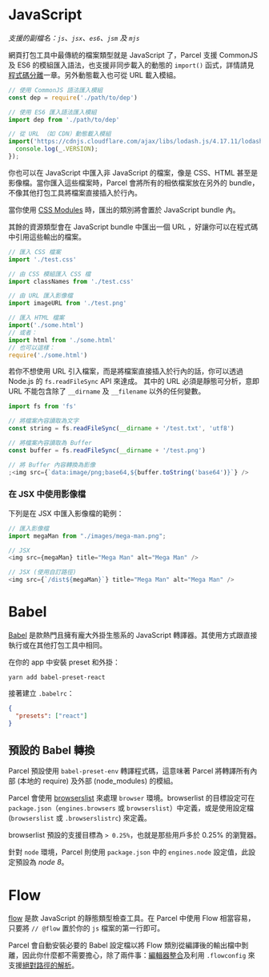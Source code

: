 # JavaScript

_支援的副檔名：`js`、`jsx`、`es6`、`jsm` 及 `mjs`_

網頁打包工具中最傳統的檔案類型就是 JavaScript 了，Parcel 支援 CommonJS 及 ES6 的模組匯入語法，也支援非同步載入的動態的 `import()` 函式，詳情請見[程式碼分離](code_splitting.html)一章。另外動態載入也可從 URL 載入模組。

```javascript
// 使用 CommonJS 語法匯入模組
const dep = require('./path/to/dep')

// 使用 ES6 匯入語法匯入模組
import dep from './path/to/dep'

// 從 URL （如 CDN）動態載入模組
import('https://cdnjs.cloudflare.com/ajax/libs/lodash.js/4.17.11/lodash.min.js').then(() => {
  console.log(_.VERSION);
});
```

你也可以在 JavaScript 中匯入非 JavaScript 的檔案，像是 CSS、HTML 甚至是影像檔。當你匯入這些檔案時，Parcel 會將所有的相依檔案放在另外的 bundle，不像其他打包工具將檔案直接插入於行內。

當你使用 [CSS Modules](https://github.com/css-modules/css-modules) 時，匯出的類別將會置於 JavaScript bundle 內。

其餘的資源類型會在 JavaScript bundle 中匯出一個 URL ，好讓你可以在程式碼中引用這些輸出的檔案。

```javascript
// 匯入 CSS 檔案
import './test.css'

// 由 CSS 模組匯入 CSS 檔
import classNames from './test.css'

// 由 URL 匯入影像檔
import imageURL from './test.png'

// 匯入 HTML 檔案
import('./some.html')
// 或者：
import html from './some.html'
// 也可以這樣：
require('./some.html')
```

若你不想使用 URL 引入檔案，而是將檔案直接插入於行內的話，你可以透過 Node.js 的 `fs.readFileSync` API 來達成。
其中的 URL 必須是靜態可分析，意即 URL 不能包含除了 `__dirname` 及 `__filename` 以外的任何變數。

```javascript
import fs from 'fs'

// 將檔案內容讀取為文字
const string = fs.readFileSync(__dirname + '/test.txt', 'utf8')

// 將檔案內容讀取為 Buffer
const buffer = fs.readFileSync(__dirname + '/test.png')

// 將 Buffer 內容轉換為影像
;<img src={`data:image/png;base64,${buffer.toString('base64')}`} />
```

### 在 JSX 中使用影像檔

下列是在 JSX 中匯入影像檔的範例：

```js
// 匯入影像檔
import megaMan from "./images/mega-man.png";

// JSX
<img src={megaMan} title="Mega Man" alt="Mega Man" />

// JSX (使用自訂路徑)
<img src={`/dist${megaMan}`} title="Mega Man" alt="Mega Man" />
```

# Babel

[Babel](https://babeljs.io) 是款熱門且擁有龐大外掛生態系的 JavaScript 轉譯器。其使用方式跟直接執行或在其他打包工具中相同。

在你的 app 中安裝 preset 和外掛：

```shell
yarn add babel-preset-react
```

接著建立 `.babelrc`：

```json
{
  "presets": ["react"]
}
```

## 預設的 Babel 轉換

Parcel 預設使用 `babel-preset-env` 轉譯程式碼，這意味著 Parcel 將轉譯所有內部 (本地的 require) 及外部 (node_modules) 的模組。

Parcel 會使用 [browserslist](https://github.com/browserslist/browserslist) 來處理 `browser` 環境。browserlist 的目標設定可在 `package.json`（`engines.browsers` 或 `browserslist`）中定義，或是使用設定檔 (`browserslist` 或 `.browserslistrc`) 來定義。

browserlist 預設的支援目標為 `> 0.25%`，也就是那些用戶多於 0.25% 的瀏覽器。

針對 `node` 環境，Parcel 則使用 `package.json` 中的 `engines.node` 設定值，此設定預設為 _node 8_。

# Flow

[flow](https://flow.org/) 是款 JavaScript 的靜態類型檢查工具。在 Parcel 中使用 Flow 相當容易，只要將 `// @flow` 置於你的 `js` 檔案的第一行即可。

Parcel 會自動安裝必要的 Babel 設定檔以將 Flow 類別從編譯後的輸出檔中剝離，因此你什麼都不需要擔心，除了兩件事：[編輯器整合](https://flow.org/en/docs/editors/)及利用 `.flowconfig` 來支援[絕對路徑的解析](module_resolution.html#flow-的絕對與波浪號路徑解析)。
